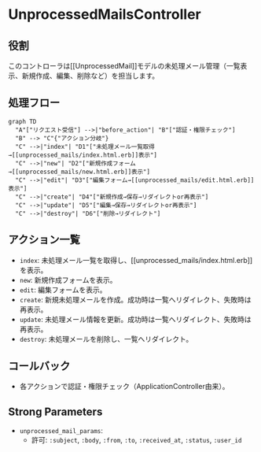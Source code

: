 # UnprocessedMailsController

## 役割
このコントローラは[[UnprocessedMail]]モデルの未処理メール管理（一覧表示、新規作成、編集、削除など）を担当します。

## 処理フロー
```mermaid
graph TD
  "A"["リクエスト受信"] -->|"before_action"| "B"["認証・権限チェック"]
  "B" --> "C"{"アクション分岐"}
  "C" -->|"index"| "D1"["未処理メール一覧取得→[[unprocessed_mails/index.html.erb]]表示"]
  "C" -->|"new"| "D2"["新規作成フォーム→[[unprocessed_mails/new.html.erb]]表示"]
  "C" -->|"edit"| "D3"["編集フォーム→[[unprocessed_mails/edit.html.erb]]表示"]
  "C" -->|"create"| "D4"["新規作成→保存→リダイレクトor再表示"]
  "C" -->|"update"| "D5"["編集→保存→リダイレクトor再表示"]
  "C" -->|"destroy"| "D6"["削除→リダイレクト"]
```

## アクション一覧
- `index`: 未処理メール一覧を取得し、[[unprocessed_mails/index.html.erb]]を表示。
- `new`: 新規作成フォームを表示。
- `edit`: 編集フォームを表示。
- `create`: 新規未処理メールを作成。成功時は一覧へリダイレクト、失敗時は再表示。
- `update`: 未処理メール情報を更新。成功時は一覧へリダイレクト、失敗時は再表示。
- `destroy`: 未処理メールを削除し、一覧へリダイレクト。

## コールバック
- 各アクションで認証・権限チェック（ApplicationController由来）。

## Strong Parameters
- `unprocessed_mail_params`:
  - 許可: `:subject`, `:body`, `:from`, `:to`, `:received_at`, `:status`, `:user_id` 